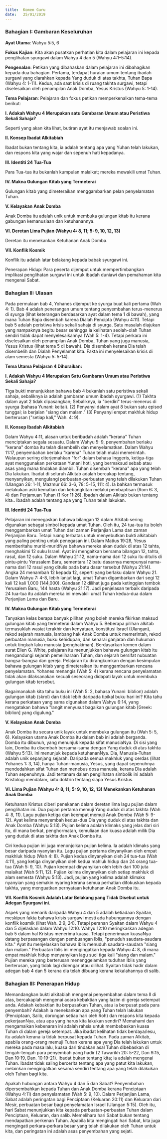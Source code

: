 ```yaml
---
title:  Komen Guru
date:   25/01/2019
---
```


### Bahagian I: Gambaran Keseluruhan

**Ayat Utama**: Wahyu 5:5, 6
 
**Fokus Kajian**: Kita akan pusatkan perhatian kita dalam pelajaran ini kepada penglihatan syurgawi dalam Wahyu 4 dan 5 (Wahyu 4:1–5:14). 

**Pengenalan**: Petikan yang dibahaskan  dalam pelajaran ini dibahagikan kepada dua bahagian. Pertama, terdapat huraian umum tentang ibadah surgawi yang diarahkan kepada Yang duduk di atas takhta,  Tuhan Bapa (Wahyu 4: 1-11). Kedua, ada saat krisis di ruang takhta surgawi, tetapi diselesaikan oleh penampilan Anak Domba, Yesus Kristus (Wahyu 5: 1-14).

**Tema Pelajaran**: Pelajaran dan fokus petikan memperkenalkan tema-tema berikut: 

**I. Adakah Wahyu 4 Merupakan satu Gambaran Umum atau Peristiwa  Sekali Sahaja?**

Seperti yang akan kita lihat, butiran ayat itu menjawab soalan ini.

**II. Konsep Ibadat Alkitabiah**

Ibadat bukan tentang kita, ia adalah tentang apa yang Yuhan telah lakukan, dan respons kita yang wajar dan sepenuh hati kepadanya.

**III. Identiti 24 Tua-Tua**

Para Tua-tua itu  bukanlah kumpulan malaikat; mereka mewakili umat Tuhan.

**IV. Makna  Gulungan Kitab yang Termeterai**

Gulungan kitab yang dimeteraikan menggambarkan pelan penyelamatan  Tuhan.

**V. Kelayakan Anak Domba**

Anak Domba itu adalah unik untuk membuka gulungan kitab itu kerana gabungan kemanusiaan dan ketuhanannya.

**VI. Deretan Lima Pujian (Wahyu 4: 8, 11; 5: 9, 10, 12, 13)**

Deretan itu menekankan Ketuhanan Anak Domba.

**VII. Konflik Kosmik**

Konflik itu adalah latar belakang kepada babak   syurgawi ini.

Penerapan Hidup: Para peserta dijemput untuk mempertimbangkan implikasi penglihatan surgawi ini untuk ibadah duniawi dan pemahaman kita mengenai Sabat.

### Bahagian II: Ulasan

Pada permulaan bab 4, Yohanes dijemput ke syurga buat kali pertama (Wah 4: 1). Bab 4 adalah penerangan umum tentang penyembahan terus-menerus di syurga (lihat keterangan berdasarkan ayat  dalam tema 1 di bawah), yang mana Tuhan Bapa disembah karena Dialah Pencipta (Wahyu 4:11). Tetapi bab 5 adalah peristiwa krisis sekali sahaja di syurga. Satu masalah diajukan yang nampaknya begitu besar sehingga ia kelihatan seolah-olah Tuhan sendiri tidak dapat menyelesaikannya (Wah 5: 1-4). Tetapi perkara ini diselesaikan oleh penampilan Anak Domba,  Tuhan yang juga manusia, Yesus Kristus (lihat tema 5 di bawah). Dia disembah kerana Dia telah disembelih dan Dialah Penyelamat kita. Fakta ini menyelesaikan krisis di alam semesta (Wahyu 5: 5-14).

**Tema Utama Pelajaran 4 Dihuraikan:**

**I. Adakah Wahyu 4 Merupakan Satu Gambaran Umum atau Peristiwa Sekali Sahaja?** 

Tiga bukti menunjukkan bahawa bab 4 bukanlah satu peristiwa sekali sahaja, sebaliknya ia adalah gambaran umum ibadah syurgawi. (1) Takhta dalam ayat 2 tidak dipasangkan; Sebaliknya, ia "berdiri" terus-menerus di syurga (bahasa Yunani: keitai). (2) Penyanyi dalam ayat 8 bukan satu episod tunggal; ia berjalan "siang dan malam." (3) Penyanyi empat makhluk hidup berterusan ("setiap kali," Wah. 4: 9).

**II. Konsep Ibadah Alkitabiah**

Dalam Wahyu 4:11, alasan untuk beribadah adalah "kerana"  Tuhan menciptakan segala sesuatu. Dalam Wahyu 5: 9, penyembahan berlaku "kerana" domba itu telah disembelih dan menyelamatkan. Dalam Wahyu 11:17, penyembahan berlaku "karena" Tuhan telah mulai memerintah. Walaupun sering diterjemahkan "for" dalam bahasa Inggeris, ketiga-tiga ayat menggunakan perkataan Yunani hoti, yang bermaksud sebab atau asas yang mana tindakan diambil. Tuhan disembah "kerana" apa yang telah Dia lakukan. Ibadat di seluruh Alkitab adalah bercakap tentang, menyanyikan, mengulangi perbuatan-perbuatan yang telah dilakukan  Tuhan (Ulangan 26: 1-11, Mazmur 66: 3-6, 78: 5-15, 111: 4). Ia bahkan termasuk melakukan aski kematian dan kebangkitan melalui pembaptisan (Rom 6: 3, 4) dan Perjamuan Tuhan (1 Kor 11:26). Ibadah dalam Alkitab bukan tentang kita.. Ibadah adalah tentang  apa yang Tuhan telah lakukan.

**III. Identiti 24 Tua-Tua**

Pelajaran ini menegaskan bahawa bilangan 12 dalam Alkitab sering digunakan sebagai simbol kepada umat Tuhan. Oleh itu, 24  tua-tua itu boleh menggambarkan umat Tuhan  dari zaman Perjanjian Lama dan zaman Perjanjian Baru. Tetapi ruang  terbatas untuk menyebutkan bukti alkitabiah yang paling penting untuk penegasan  ini. Dalam Matius 19:28, Yesus memberitahu murid-muridNya bahawa mereka akan duduk di atas 12 tahta, menghakimi 12 suku Israel. Ayat ini mengaitkan bersama bilangan 12, tahta, rasul, dan 12 suku. Dalam Wahyu 21:12, nama-nama dari 12 suku itu ditulis di pintu-pintu Yerusalem Baru, sementara 12 batu dasarnya mempunyai nama-nama dari 12 rasul yang ditulis pada batu dasar tersebut (Wahyu 21:14). Angka 24 menambah 12 kepada 12, seperti yang berlaku dalam Wahyu 21. Dalam Wahyu 7: 4-8, lebih lanjut lagi, umat Tuhan digambarkan dari segi 12 kali 12 kali 1,000 (144,000). Gandaan 12 dilihat juga pada ketinggian tembok Yerusalem Baru, 144 hasta (Wahyu 21:17). Jadi penjelasan terbaik daripada 24 tua-tua itu  adalah mereka ini mewakili umat Tuhan kedua-dua dalam Perjanjian Lama dan Baru.

**IV. Makna  Gulungan Kitab yang Termeterai**

Tanyakan kelas berapa banyak pilihan yang boleh mereka fikirkan  maksud gulungan kitab yang termeterai dalam Wahyu 5. Beberapa pilihan alkitab termasuklah wasiat terakhir dan kenyataan, konstitusi Israel (Ulangan), rekod sejarah manusia, lambang hak Anak Domba untuk memerintah, rekod perbuatan manusia, buku kehidupan, dan senarai ganjaran dan hukuman untuk tingkah laku manusia (penghakiman). Berdasarkan komen dalam surat Ellen G. White, pelajaran itu menunjukkan bahawa gulungan kitab itu mengandungi sejarah pemeliharaan Tuhan, dan sejarah bersifat nubuatan bangsa-bangsa dan gereja. Pelajaran itu dirangkumkan dengan kesimpulan bahawa gulungan kitab yang dimeteraikan itu menggambarkan rencana penyelamatan. Yohanes menangis (Wah 5: 4) kerana rencana penyelamatan tidak akan dilaksanakan kecuali seseorang didapati layak untuk membuka gulungan kitab tersebut.

Bagaimanakah kita tahu buku ini (Wah 5: 2, bahasa Yunani: biblion) adalah gulungan kitab (skrol) dan tidak lebih daripada tipikal buku hari ini? Kita tahu kerana perkataan yang sama digunakan dalam Wahyu 6:14, yang mengatakan bahawa "langit menyusut bagaikan gulungan kitab [Greek: biblion] yang digulung." 

**V. Kelayakan Anak Domba**

Anak Domba itu secara unik layak untuk membuka gulungan itu (Wah 5: 5, 6). Kelayakan  utama Anak Domba itu dalam bab ini adalah berganda. Domba itu dibunuh, yang menunjuk  kepada sifat manusiaNya. Di sisi yang lain, Domba itu disembah bersama-sama dengan Yang duduk di atas takhta (Wahyu 5:13). Ini menunjuk kepada ketuhananNya. Dia, Manusia-Tuhan adalah unik sepanjang  sejarah. Daripada semua makhluk yang cerdas (lihat Yohanes 1: 3, 14), hanya Tuhan-manusia, Yesus, yang dapat sepenuhnya mendedahkan sifat Tuhan dan menebus dosa manusia, kerana Dia adalah     Tuhan sepenuhnya. Jadi tertanam dalam penglihatan simbolik ini adalah Kristologi mendalam, iaitu doktrin tentang siapa Yesus Kristus. 

**VI. Lima Pujian (Wahyu 4: 8, 11; 5: 9, 10, 12, 13) Menekankan Ketuhanan Anak Domba** 

Ketuhanan Kristus diberi penekanan dalam deretan lima lagu pujian dalam penglihatan ini. Dua pujian pertama memuji Yang duduk di atas takhta (Wah 4: 8, 11). Lagu pujian ketiga dan keempat memuji Anak Domba (Wah 5: 9-12). Ayat kelima menyembah kedua-dua Dia yang duduk di atas takhta dan Anak Domba (Wahyu 5:13). Pujian kelima adalah klimaks yang jelas dari siri itu, di mana berkat, penghormatan, kemuliaan dan kuasa adalah milik Dia yang duduk di atas takhta dan  Anak Domba itu. 

Ciri kedua pujian ini juga menonjolkan pujian kelima. Ia adalah klimaks yang besar daripada nyanyian itu. Lagu pujian pertama dinyanyikan oleh empat makhluk hidup (Wah 4: 8). Pujian kedua dinyanyikan oleh 24 tua-tua (Wah 4:11), yang ketiga dinyanyikan oleh kedua mahluk hidup dan 24 orang tua-tua (Wah 5: 9, 10). Pujian keempat  dinyanyikan oleh lebih dari 100 juta malaikat (Wah 5:11, 12). Pujian kelima dinyanyikan oleh setiap makhluk di alam semesta (Wahyu 5:13). Jadi, pujian yang kelima adalah klimaks  nyanyian yang semakin nyaring kerana semua perhatian difokuskan kepada takhta, yang menguatkan pernyataan ketuhanan Anak Domba itu.

**VII. Konflik Kosmik Adalah Latar Belakang yang Tidak Disebut untuk Adegan Syurgawi ini.**

Aspek yang menarik daripada Wahyu 4 dan 5 adalah ketiadaan Syaitan, meskipun fakta bahawa krisis surgawi mesti ada hubungannya dengan konflik kosmik (lihat Wah. 2:9, 24). Tetapi peranan Syaitan dalam Wahyu 4 dan 5 dijelaskan dalam Wahyu 12:10. Wahyu 12:10 meringkaskan adegan bab 5 dalam hal Kristus menerima kuasa. Tetapi penerimaan kuasaNya datang berpasangan dengan pembuangan Iblis, "penuduh saudara-saudara kita."  Ayat itu menjelaskan bahawa Iblis menuduh saudara-saudara "siang dan malam." Perbuatan Iblis ini mengingatkan kepada Wahyu 4: 8, di mana empat makhluk hidup menyanyikan lagu suci tiga kali "siang dan malam." Pujian mereka yang berterusan  menenggelamkan tuduhan Iblis yang berterusan, yang tidak lagi didengar atau dilihat. Syaitan tidak hadir dalam adegan bab 4 dan 5 kerana dia telah dibuang kerana kekalahannya di salib.

### Bahagian III: Penerapan Hidup

Memandangkan bukti alkitabiah mengenai penyembahan dalam tema II di atas,  bercakaplah mengenai acara kebaktian  yang lazim  di gereja setempat anda. Adakah kebaktian itu berpusatkan  Tuhan, atau ia berpusat pada para penyembah? Adakah ia menekankan apa yang Tuhan telah lakukan (Penciptaan, Salib, dorongan setiap hari oleh  Roh) dan respons kita kepada pekerjaanNya, atau apa yang harus kita lakukan sendiri? Memahami dan mengamalkan kebenaran ini adalah rahsia untuk membebaskan kuasa Tuhan di dalam gereja setempat. Jika ibadat kelihatan tidak berdaya/lesu, itu adalah kerana ia tidak berpusat kepada Tuhan. Pada zaman Alkitab, apabila orang-orang memuji Tuhan kerana apa yang Dia telah  lakukan untuk mereka pada masa lalu, kuasa dari tindakan asal Tuhan dibebaskan di tengah-tengah para penyembah yang hadir (2 Tawarikh 20: 5-22, Dan 9:15, Dan 10:19, Dan. 10:19-21). Ibadat bukan tentang kita; ia adalah mengenai Tuhan. Ibadat tidak saling bercerita tentang apa yang patut kita lakukan, melainkan mengingatkan sesama sendiri tentang apa yang telah dilakukan oleh  Tuhan bagi kita.

Apakah hubungan antara Wahyu 4 dan 5 dan Sabat? Penyembahan dipersembahkan kepada Tuhan dan Anak Domba kerana Penciptaan (Wahyu 4:11) dan penyelamatan (Wah 5: 9, 10). Dalam Perjanjian Lama, Sabat adalah peringatan bagi Penciptaan (Keluaran 20:11) dan Keluaran dari Mesir, perbuatan besar bagi penyelamatan  Israel   (Ulangan 5:15). Oleh itu, hari Sabat menunjukkan kita kepada perbuatan-perbuatan Tuhan dalam Penciptaan, Keluaran, dan salib. Memelihara hari Sabat bukan tentang mendapatkan perkenan Tuhan. Apabila kita mengingati hari Sabat, kita juga mengingati perkara-perkara besar yang telah dilakukan oleh Tuhan untuk kita, dan peringatan ini adalah asas penyembahan yang sejati.